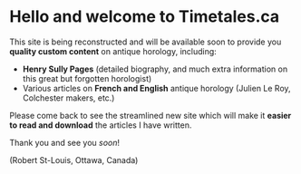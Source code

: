 # Hello and welcome to Timetales.ca

This site is being reconstructed and will be available soon to provide you **quality custom content** on antique horology, including:
  - **Henry Sully Pages** (detailed biography, and much extra information on this great but forgotten horologist)
  - Various articles on **French and English** antique horology (Julien Le Roy, Colchester makers, etc.)

Please come back to see the streamlined new site which will make it **easier to read and download** the articles I have written.

Thank you and see you *soon*!

(Robert St-Louis, Ottawa, Canada)

